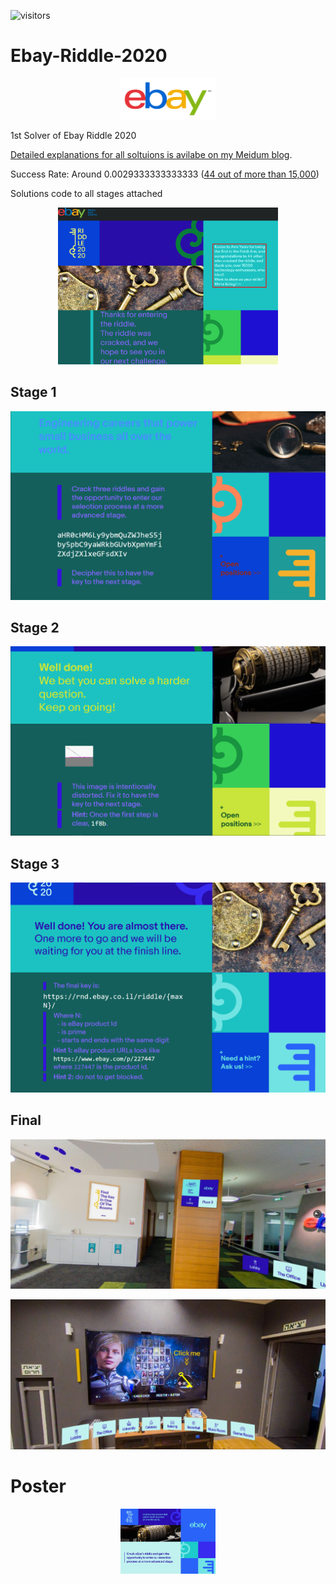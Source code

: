 ![visitors](https://visitor-badge.glitch.me/badge?page_id=AvivYaniv.eBay-Riddle-2020.issue.1) <br/>

# Ebay-Riddle-2020

<p align="center">
    <img src="https://github.com/AvivYaniv/Ebay-Riddle-2020/blob/master/logo/eBayLogo.png" width="30%"/>
<p/>

1st Solver of Ebay Riddle 2020

[Detailed explanations for all soltuions is avilabe on my Meidum blog](https://medium.com/@AvivYaniv/a-walkthrough-guide-to-ebay-riddle-2020-bcbdb6fc88b6).

Success Rate: Around 0.0029333333333333 ([44 out of more than 15,000](https://github.com/AvivYaniv/eBay-Riddle-2020/blob/main/First%20Solver/first_solver.png))

Solutions code to all stages attached

<p align="center">
    <img src="https://github.com/AvivYaniv/eBay-Riddle-2020/blob/main/First%20Solver/first_solver.png" width="70%"/>
<p/>

## Stage 1

<p align="center">
    <img src="https://github.com/AvivYaniv/Ebay-Riddle-2020/blob/master/Stage%201/stage_1_description.png"/>
<p/>

## Stage 2

<p align="center">
    <img src="https://github.com/AvivYaniv/Ebay-Riddle-2020/blob/master/Stage%202/stage_2_description.png"/>
<p/>

## Stage 3

<p align="center">
    <img src="https://github.com/AvivYaniv/Ebay-Riddle-2020/blob/master/Stage%203/stage_3_description.png"/>
<p/>

## Final

<p align="center">
    <img src="https://github.com/AvivYaniv/Ebay-Riddle-2020/blob/master/Final/find_the_key_in_one_of_the_rooms.png"/>
<p/>
<p align="center">
    <img src="https://github.com/AvivYaniv/Ebay-Riddle-2020/blob/master/Final/key_found_in_games_room.png"/>
<p/>

# Poster

<p align="center">
    <img src="https://github.com/AvivYaniv/Ebay-Riddle-2020/blob/master/poster/poster.jpg" width="30%"/>
<p/>
